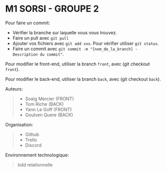 # M1 SORSI - GROUPE 2

Pour faire un commit:
- Vérifier la branche sur laquelle vous vous trouvez.
- Faire un pull avec `git pull`
- Ajouter vos fichiers avec `git add xxx`. Pour vérifier utiliser `git status`.
- Faire un commit avec `git commit -m "[nom_de_la_branch] - Description du commit"`.

Pour modifier le front-end, utiliser la branch `front`, avec (git checkout `front`).

Pour modifier le back-end, utiliser la branch `back`, avec (git checkout `back`).

Auteurs:
> + Soaig Mercier (FRONT)
> + Tom Riche     (BACK)
> + Yann Le Goff  (FRONT)
> + Goulven Quere (BACK)

Organisation:
> + Github
> + Trello
> + Discord

Environnement technologique:
> bdd relationnelle
